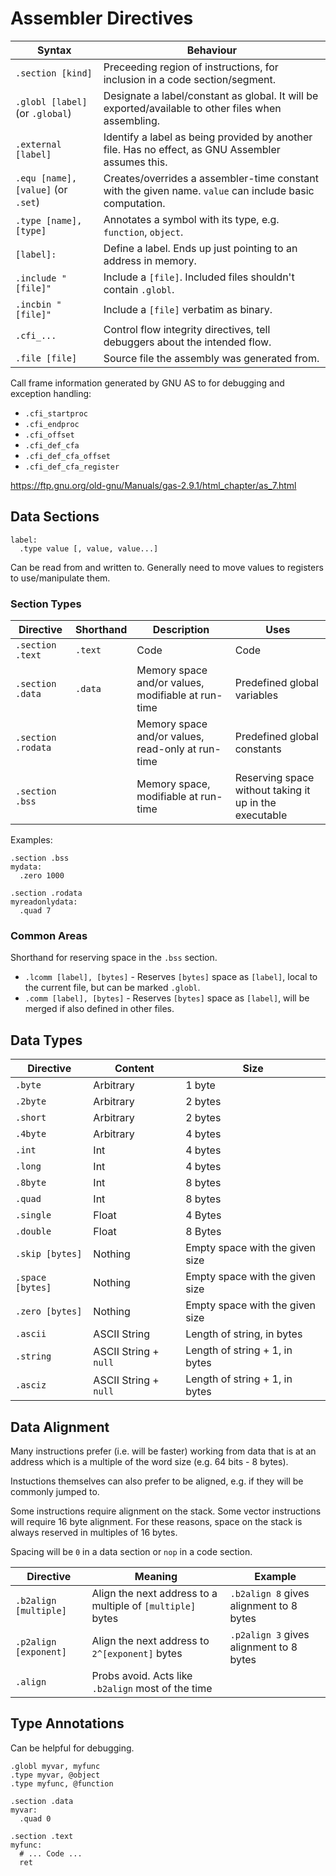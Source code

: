 # Assembler Directives

| Syntax                             | Behaviour                                                                                               |
| ---------------------------------- | ------------------------------------------------------------------------------------------------------- |
| `.section [kind]`                  | Preceeding region of instructions, for inclusion in a code section/segment.                             |
| `.globl [label]` (or `.global`)    | Designate a label/constant as global. It will be exported/available to other files when assembling.     |
| `.external [label]`                | Identify a label as being provided by another file. Has no effect, as GNU Assembler assumes this.       |
| `.equ [name], [value]` (or `.set`) | Creates/overrides a assembler-time constant with the given name. `value` can include basic computation. |
| `.type [name], [type]`             | Annotates a symbol with its type, e.g. `function`, `object`.                                            |
| `[label]:`                         | Define a label. Ends up just pointing to an address in memory.                                          |
| `.include "[file]"`                | Include a `[file]`. Included files shouldn't contain `.globl`.                                          |
| `.incbin "[file]"`                 | Include a `[file]` verbatim as binary.                                                                  |
| `.cfi_...`                         | Control flow integrity directives, tell debuggers about the intended flow.                              |
| `.file [file]`                     | Source file the assembly was generated from.                                                            |

Call frame information generated by GNU AS to for debugging and exception handling:

- `.cfi_startproc`
- `.cfi_endproc`
- `.cfi_offset`
- `.cfi_def_cfa`
- `.cfi_def_cfa_offset`
- `.cfi_def_cfa_register`

https://ftp.gnu.org/old-gnu/Manuals/gas-2.9.1/html_chapter/as_7.html

## Data Sections

```gas
label:
  .type value [, value, value...]
```

Can be read from and written to. Generally need to move values to registers to use/manipulate them.

### Section Types

| Directive          | Shorthand | Description                                        | Uses                                                   |
| ------------------ | --------- | -------------------------------------------------- | ------------------------------------------------------ |
| `.section .text`   | `.text`   | Code                                               | Code                                                   |
| `.section .data`   | `.data`   | Memory space and/or values, modifiable at run-time | Predefined global variables                            |
| `.section .rodata` |           | Memory space and/or values, read-only at run-time  | Predefined global constants                            |
| `.section .bss`    |           | Memory space, modifiable at run-time               | Reserving space without taking it up in the executable |

Examples:

```gas
.section .bss
mydata:
  .zero 1000

.section .rodata
myreadonlydata:
  .quad 7
```

### Common Areas

Shorthand for reserving space in the `.bss` section.

- `.lcomm [label], [bytes]` - Reserves `[bytes]` space as `[label]`, local to the current file, but can be marked `.globl`.
- `.comm [label], [bytes]` - Reserves `[bytes]` space as `[label]`, will be merged if also defined in other files.

## Data Types

| Directive        | Content               | Size                            |
| ---------------- | --------------------- | ------------------------------- |
| `.byte`          | Arbitrary             | 1 byte                          |
| `.2byte`         | Arbitrary             | 2 bytes                         |
| `.short`         | Arbitrary             | 2 bytes                         |
| `.4byte`         | Arbitrary             | 4 bytes                         |
| `.int`           | Int                   | 4 bytes                         |
| `.long`          | Int                   | 4 bytes                         |
| `.8byte`         | Int                   | 8 bytes                         |
| `.quad`          | Int                   | 8 bytes                         |
| `.single`        | Float                 | 4 Bytes                         |
| `.double`        | Float                 | 8 Bytes                         |
| `.skip [bytes]`  | Nothing               | Empty space with the given size |
| `.space [bytes]` | Nothing               | Empty space with the given size |
| `.zero [bytes]`  | Nothing               | Empty space with the given size |
| `.ascii`         | ASCII String          | Length of string, in bytes      |
| `.string`        | ASCII String + `null` | Length of string + 1, in bytes  |
| `.asciz`         | ASCII String + `null` | Length of string + 1, in bytes  |

## Data Alignment

Many instructions prefer (i.e. will be faster) working from data that is at an address which is
a multiple of the word size (e.g. 64 bits - 8 bytes).

Instuctions themselves can also prefer to be aligned, e.g. if they will be commonly jumped to.

Some instructions require alignment on the stack. Some vector instructions will require 16 byte
alignment. For these reasons, space on the stack is always reserved in multiples of 16 bytes.

Spacing will be `0` in a data section or `nop` in a code section.

| Directive             | Meaning                                                    | Example                                 |
| --------------------- | ---------------------------------------------------------- | --------------------------------------- |
| `.b2align [multiple]` | Align the next address to a multiple of `[multiple]` bytes | `.b2align 8` gives alignment to 8 bytes |
| `.p2align [exponent]` | Align the next address to `2^[exponent]` bytes             | `.p2align 3` gives alignment to 8 bytes |
| `.align`              | Probs avoid. Acts like `.b2align` most of the time         |                                         |

## Type Annotations

Can be helpful for debugging.

```gas
.globl myvar, myfunc
.type myvar, @object
.type myfunc, @function

.section .data
myvar:
  .quad 0

.section .text
myfunc:
  # ... Code ...
  ret
```
